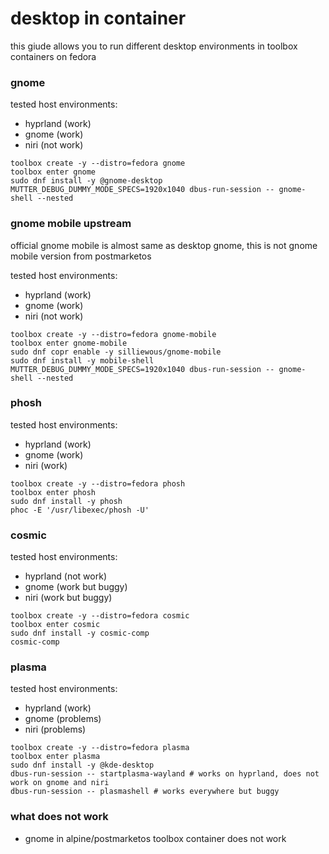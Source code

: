 # desktop in container

this giude allows you to run different desktop environments in toolbox containers on fedora

### gnome

tested host environments:
- hyprland (work)
- gnome (work)
- niri (not work)

```shell
toolbox create -y --distro=fedora gnome
toolbox enter gnome
sudo dnf install -y @gnome-desktop
MUTTER_DEBUG_DUMMY_MODE_SPECS=1920x1040 dbus-run-session -- gnome-shell --nested
```

### gnome mobile upstream

official gnome mobile is almost same as desktop gnome, this is not gnome mobile version from postmarketos

tested host environments:
- hyprland (work)
- gnome (work)
- niri (not work)

```shell
toolbox create -y --distro=fedora gnome-mobile
toolbox enter gnome-mobile
sudo dnf copr enable -y silliewous/gnome-mobile
sudo dnf install -y mobile-shell
MUTTER_DEBUG_DUMMY_MODE_SPECS=1920x1040 dbus-run-session -- gnome-shell --nested
```

### phosh

tested host environments:
- hyprland (work)
- gnome (work)
- niri (work)

```shell
toolbox create -y --distro=fedora phosh
toolbox enter phosh
sudo dnf install -y phosh
phoc -E '/usr/libexec/phosh -U'
```

### cosmic

tested host environments:
- hyprland (not work)
- gnome (work but buggy)
- niri (work but buggy)

```shell
toolbox create -y --distro=fedora cosmic
toolbox enter cosmic
sudo dnf install -y cosmic-comp
cosmic-comp
```

### plasma

tested host environments:
- hyprland (work)
- gnome (problems)
- niri (problems)

```shell
toolbox create -y --distro=fedora plasma
toolbox enter plasma
sudo dnf install -y @kde-desktop
dbus-run-session -- startplasma-wayland # works on hyprland, does not work on gnome and niri
dbus-run-session -- plasmashell # works everywhere but buggy
```

### what does not work

- gnome in alpine/postmarketos toolbox container does not work

